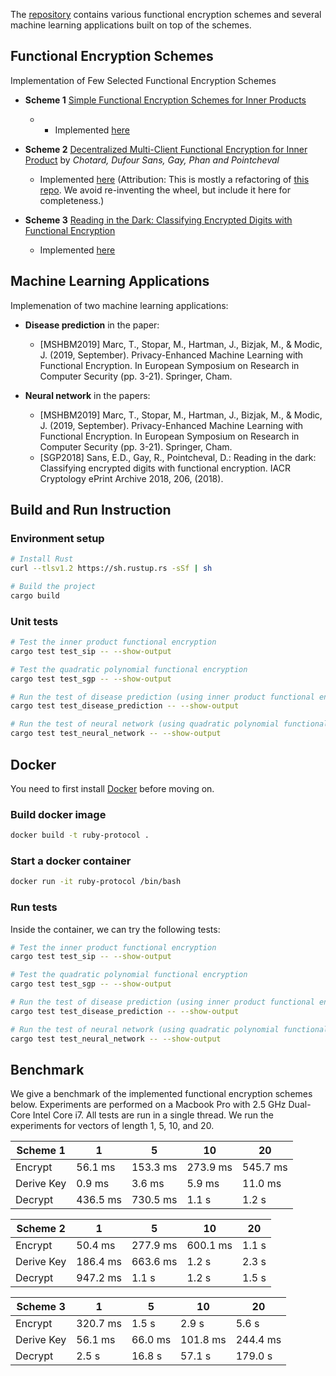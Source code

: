 The [repository](https://github.com/Ruby-Protocol/private_ml) contains various functional encryption schemes and several machine learning applications built on top of the schemes.

## Functional Encryption Schemes
Implementation of Few Selected Functional Encryption Schemes


- **Scheme 1** [Simple Functional Encryption Schemes for Inner Products](https://link.springer.com/content/pdf/10.1007/978-3-662-46447-2_33.pdf) 
    - - Implemented [here](src/simple_ip.rs)

- **Scheme 2** [Decentralized Multi-Client Functional Encryption for Inner Product](https://eprint.iacr.org/2017/989.pdf) by *Chotard, Dufour Sans, Gay, Phan and Pointcheval*
    - Implemented [here](src/dmcfe_ip.rs) (Attribution: This is mostly a refactoring of [this repo](https://github.com/dev0x1/functional-encryption-schemes). We avoid re-inventing the wheel, but include it here for completeness.)
    
- **Scheme 3** [Reading in the Dark: Classifying Encrypted Digits with Functional Encryption](https://eprint.iacr.org/2018/206.pdf)
    - Implemented [here](src/quadratic_sgp.rs)

## Machine Learning Applications
Implemenation of two machine learning applications:

- **Disease prediction** in the paper:
    - [MSHBM2019] Marc, T., Stopar, M., Hartman, J., Bizjak, M., & Modic, J. (2019, September). Privacy-Enhanced Machine Learning with Functional Encryption. In European Symposium on Research in Computer Security (pp. 3-21). Springer, Cham.

- **Neural network** in the papers:
    - [MSHBM2019] Marc, T., Stopar, M., Hartman, J., Bizjak, M., & Modic, J. (2019, September). Privacy-Enhanced Machine Learning with Functional Encryption. In European Symposium on Research in Computer Security (pp. 3-21). Springer, Cham.
    - [SGP2018] Sans, E.D., Gay, R., Pointcheval, D.: Reading in the dark: Classifying encrypted digits with functional encryption. IACR Cryptology ePrint Archive 2018, 206, (2018).


## Build and Run Instruction
### Environment setup
```sh
# Install Rust
curl --tlsv1.2 https://sh.rustup.rs -sSf | sh

# Build the project
cargo build
```

### Unit tests
```sh
# Test the inner product functional encryption
cargo test test_sip -- --show-output

# Test the quadratic polynomial functional encryption
cargo test test_sgp -- --show-output

# Run the test of disease prediction (using inner product functional encryption)
cargo test test_disease_prediction -- --show-output

# Run the test of neural network (using quadratic polynomial functional encryption)
cargo test test_neural_network -- --show-output
```


## Docker 

You need to first install [Docker](https://docs.docker.com/engine/install/) before moving on.

### Build docker image
```sh
docker build -t ruby-protocol .
```

### Start a docker container
```sh
docker run -it ruby-protocol /bin/bash
```

### Run tests
Inside the container, we can try the following tests:
```sh
# Test the inner product functional encryption
cargo test test_sip -- --show-output

# Test the quadratic polynomial functional encryption
cargo test test_sgp -- --show-output

# Run the test of disease prediction (using inner product functional encryption)
cargo test test_disease_prediction -- --show-output

# Run the test of neural network (using quadratic polynomial functional encryption)
cargo test test_neural_network -- --show-output
```

## Benchmark
We give a benchmark of the implemented functional encryption schemes below. Experiments are performed on a Macbook Pro with 2.5 GHz Dual-Core Intel Core i7. All tests are run in a single thread. We run the experiments for vectors of length 1, 5, 10, and 20.

Scheme 1 | 1 | 5 | 10 | 20 
------ | ------ | ------ | ------ | ------
Encrypt | 56.1 ms | 153.3 ms | 273.9 ms | 545.7 ms
Derive Key | 0.9 ms | 3.6 ms | 5.9 ms | 11.0 ms
Decrypt | 436.5 ms | 730.5 ms | 1.1 s | 1.2 s


Scheme 2 | 1 | 5 | 10 | 20 
------ | ------ | ------ | ------ | ------
Encrypt | 50.4 ms | 277.9 ms | 600.1 ms |  1.1 s
Derive Key | 186.4 ms | 663.6 ms | 1.2 s | 2.3 s
Decrypt | 947.2 ms | 1.1 s | 1.2 s | 1.5 s


Scheme 3 | 1 | 5 | 10 | 20 
------ | ------ | ------ | ------ | ------
Encrypt | 320.7 ms | 1.5 s | 2.9 s |  5.6 s
Derive Key | 56.1 ms | 66.0 ms | 101.8 ms | 244.4 ms
Decrypt | 2.5 s | 16.8 s | 57.1 s | 179.0 s
